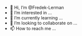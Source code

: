 - 👋 Hi, I’m @Fredek-Lerman
- 👀 I’m interested in ...
- 🌱 I’m currently learning ...
- 💞️ I’m looking to collaborate on ...
- 📫 How to reach me ...

<!---
Fredek-Lerman/Fredek-Lerman is a ✨ special ✨ repository because its `README.md` (this file) appears on your GitHub profile.
You can click the Preview link to take a look at your changes.
--->
